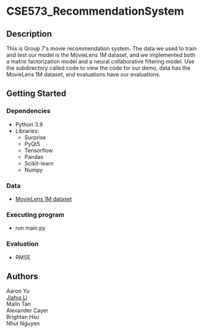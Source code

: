# CSE573_RecommendationSystem

## Description
This is Group 7's movie recommendation system. The data we used to train and test our model is the MovieLens 1M dataset, and we implemented both a matrix factorization model and a neural collaborative filtering model. Use the subdirectory called code to view the code for our demo, data has the MovieLens 1M dataset, and evaluations have our evaluations.
## Getting Started

### Dependencies
* Python 3.9
* Libraries: 
  * Surprise
  * PyQt5
  * Tensorflow
  * Pandas
  * Scikit-learn
  * Numpy

### Data  
* [MovieLens 1M dataset](https://grouplens.org/datasets/movielens/1m/)

### Executing program
* run main.py

### Evaluation
* RMSE

## Authors
Aaron Yu  
[Jiahui Li](https://github.com/J1ahuiLi)  
Malin Tan  
Alexander Cayer  
Brightan Hsu  
Nhut Nguyen  
